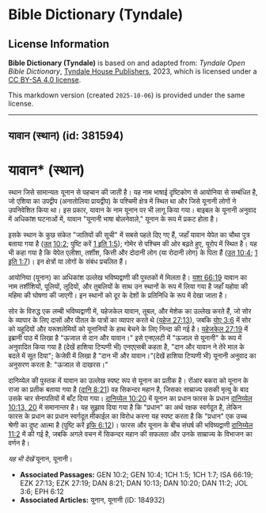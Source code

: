 # Bible Dictionary (Tyndale)

## License Information

**Bible Dictionary (Tyndale)** is based on and adapted from: _Tyndale Open Bible Dictionary_, [Tyndale House Publishers](https://tyndaleopenresources.com/), 2023, which is licensed under a [CC BY-SA 4.0 license](https://creativecommons.org/licenses/by-sa/4.0/legalcode.en).

This markdown version (created `2025-10-06`) is provided under the same license.



--------------------------------

## यावान (स्थान) (id: 381594)

यावान\* (स्थान)
===============

स्थान जिसे सामान्यतः यूनान से पहचान की जाती है। यह नाम भाषाई दृष्टिकोण से आयोनिया से सम्बंधित है, जो एशिया का उपद्वीप (अनातोलिया प्रायद्वीप) के पश्चिमी क्षेत्र में स्थित था और जिसे यूनानी लोगों ने उपनिवेशित किया था। इस प्रकार, यावान के नाम यूनान पर भी लागू किया गया। बाइबल के यूनानी अनुवाद में अधिकांश घटनाओं में, यावान "यूनानी भाषा बोलनेवाले," यूनान के रूप में प्रकट होता है।

इसके स्थान के कुछ संकेत "जातियों की सूची" में सबसे पहले दिए गए हैं, जहाँ यावान येपेत का चौथा पुत्र बताया गया है ([उत् 10:2](https://ref.ly/Gen10:2); पुष्टि करें [1 इति 1:5](https://ref.ly/1Chr1:5)); गोमेर से पश्चिम की ओर बढ़ते हुए, यूरोप में स्थित है। यह भी कहा गया है कि येपेत एलीशा, तर्शीश, कित्ती और दोदानी लोग (या रोदानी लोग) के पिता हैं ([उत् 10:4](https://ref.ly/Gen10:4); [1 इति 1:7](https://ref.ly/1Chr1:7))। इन क्षेत्रों या लोगों के संबंध प्रचलित हैं।

आयोनिया (यूनान) का अधिकांश उल्लेख भविष्यद्वाणी की पुस्तकों में मिलता है। [यशा 66:19](https://ref.ly/Isa66:19) यावान का नाम तर्शीशियों, पूलियों, लूदियों, और तुबलियों के साथ उन स्थानों के रूप में लिया गया है जहाँ यहोवा की महिमा की घोषणा की जाएगी। इन स्थानों को दूर के देशों के प्रतिनिधि के रूप में देखा जाता है।

सोर के विरुद्ध एक लम्बी भविष्यद्वाणी में, यहेजकेल यावान, तूबल, और मेशेक का उल्लेख करते हैं, जो सोर के व्यापार के लिए दासों और पीतल के पात्रों का व्यापार करते थे ([यहेज 27:13](https://ref.ly/Ezek27:13)), जबकि [योए 3:6](https://ref.ly/Joel3:6) में सोर को यहूदियों और यरूशलेमियों को यूनानियों के हाथ बेचने के लिए निन्दा की गई है। [यहेजकेल 27:19](https://ref.ly/Ezek27:19) में इब्रानी पाठ में लिखा है "ऊजाल से दान और यावान।" इसे एनएलटी में "ऊजाल से यूनानी" के रूप में अनुवादित किया गया है (देखें हाशिया टिप्पणी भी) एनएएसबी कहता है, "दान और यावान ने तेरे माल के बदले में सूत दिया"; केजेवी में लिखा है "दान भी और यावान।”(देखें हाशिया टिप्पणी भी) यूनानी अनुवाद का अनुसरण करता है: "ऊजाल से दाखरस।"

दानिय्येल की पुस्तक में यावान का उल्लेख स्पष्ट रूप से यूनान का प्रतीक है। रोंआर बकरा को यूनान के राजा का प्रतीक बताया गया है ([दानि 8:21](https://ref.ly/Dan8:21)) वह सिकन्दर महान है, जिसका साम्राज्य उसकी मृत्यु के बाद उसके चार सेनापतियों में बाँट दिया गया। [दानिय्येल 10:20](https://ref.ly/Dan10:20) में यूनान का प्रधान फारस के प्रधान [दानिय्येल](https://ref.ly/Dan10:20) [10:13, 20](https://ref.ly/Dan10:13,Dan10:20) में समानान्तर है। यह सुझाव दिया गया है कि "प्रधान" का अर्थ रक्षक स्वर्गदूत है, लेकिन फारस के प्रधान का प्रधान स्वर्गदूत मीकाईल का विरोध करना यह स्पष्ट करता है कि "प्रधान" एक उच्च श्रेणी का दुष्ट आत्मा है (पुष्टि करें [इफि 6:12](https://ref.ly/Eph6:12))। फारस और यूनान के बीच संघर्ष की भविष्यद्वाणी [दानिय्येल](https://ref.ly/Dan10:20) [11:2](https://ref.ly/Dan11:2) में की गई है, जबकि अगले वचन में सिकन्दर महान की सफलता और उनके साम्राज्य के विभाजन का वर्णन है।

*यह भी देखें* यूनान, यूनानी। 

* **Associated Passages:** GEN 10:2; GEN 10:4; 1CH 1:5; 1CH 1:7; ISA 66:19; EZK 27:13; EZK 27:19; DAN 8:21; DAN 10:13; DAN 10:20; DAN 11:2; JOL 3:6; EPH 6:12
* **Associated Articles:** यूनान, यूनानी  (ID: 184932)

